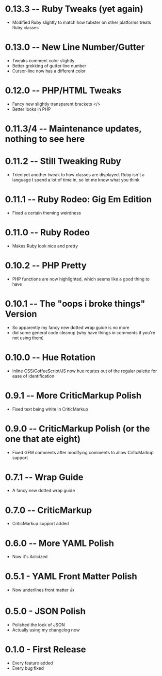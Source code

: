 # 0.13.3 -- Ruby Tweaks (yet again)
- Modified Ruby slightly to match how tubster on other platforms treats Ruby classes

# 0.13.0 -- New Line Number/Gutter
- Tweaks comment color slightly
- Better grokking of gutter line number
- Cursor-line now has a different color

# 0.12.0 -- PHP/HTML Tweaks
- Fancy new slightly transparent brackets </>
- Better looks in PHP

# 0.11.3/4 -- Maintenance updates, nothing to see here
# 0.11.2 -- Still Tweaking Ruby
- Tried yet another tweak to how classes are displayed. Ruby isn't a language I spend a lot of time in, so let me know what you think

# 0.11.1 -- Ruby Rodeo: Gig Em Edition
- Fixed a certain theming weirdness

# 0.11.0 -- Ruby Rodeo
- Makes Ruby look nice and pretty

# 0.10.2 -- PHP Pretty
- PHP functions are now highlighted, which seems like a good thing to have

# 0.10.1 -- The "oops i broke things" Version
- So apparently my fancy new dotted wrap guide is no more
- did some general code cleanup (why have things in comments if you're not using them)

# 0.10.0 -- Hue Rotation
- Inline CSS/CoffeeScript/JS now hue rotates out of the regular palette for ease of identification

# 0.9.1 -- More CriticMarkup Polish
- Fixed text being white in CriticMarkup

# 0.9.0 -- CriticMarkup Polish (or the one that ate eight)
- Fixed GFM comments after modifying comments to allow CriticMarkup support

# 0.7.1 -- Wrap Guide
- A fancy new dotted wrap guide

# 0.7.0 -- CriticMarkup
- CriticMarkup support added

# 0.6.0 -- More YAML Polish
- Now it's italicized

# 0.5.1 - YAML Front Matter Polish
- Now underlines front matter :thumbsup:

# 0.5.0 - JSON Polish
- Polished the look of JSON
- Actually using my changelog now

# 0.1.0 - First Release
- Every feature added
- Every bug fixed
